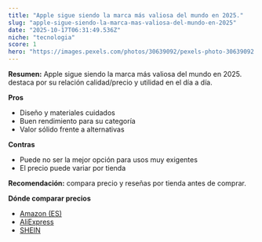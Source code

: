 ```yaml
---
title: "Apple sigue siendo la marca más valiosa del mundo en 2025."
slug: "apple-sigue-siendo-la-marca-mas-valiosa-del-mundo-en-2025"
date: "2025-10-17T06:31:49.536Z"
niche: "tecnologia"
score: 1
hero: "https://images.pexels.com/photos/30639092/pexels-photo-30639092.jpeg?auto=compress&cs=tinysrgb&fit=crop&h=627&w=1200&auto=compress&cs=tinysrgb&w=1200&h=675&fit=crop"
---
```


**Resumen:** Apple sigue siendo la marca más valiosa del mundo en 2025. destaca por su relación calidad/precio y utilidad en el día a día.

**Pros**
- Diseño y materiales cuidados
- Buen rendimiento para su categoría
- Valor sólido frente a alternativas

**Contras**
- Puede no ser la mejor opción para usos muy exigentes
- El precio puede variar por tienda

**Recomendación:** compara precio y reseñas por tienda antes de comprar.

**Dónde comparar precios**
- [Amazon (ES)](https://www.amazon.es/s?k=Apple%20sigue%20siendo%20la%20marca%20m%C3%A1s%20valiosa%20del%20mundo%20en%202025.&tag=teknovashop25-21)
- [AliExpress](https://www.aliexpress.com/wholesale?SearchText=Apple%20sigue%20siendo%20la%20marca%20m%C3%A1s%20valiosa%20del%20mundo%20en%202025.)
- [SHEIN](https://www.shein.com/pdsearch/Apple%20sigue%20siendo%20la%20marca%20m%C3%A1s%20valiosa%20del%20mundo%20en%202025.)